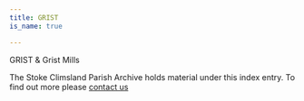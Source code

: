 ```yaml
---
title: GRIST
is_name: true

---
```


GRIST & Grist Mills


The Stoke Climsland Parish Archive holds material under this index entry. To find out more please [contact us](/contact/)
